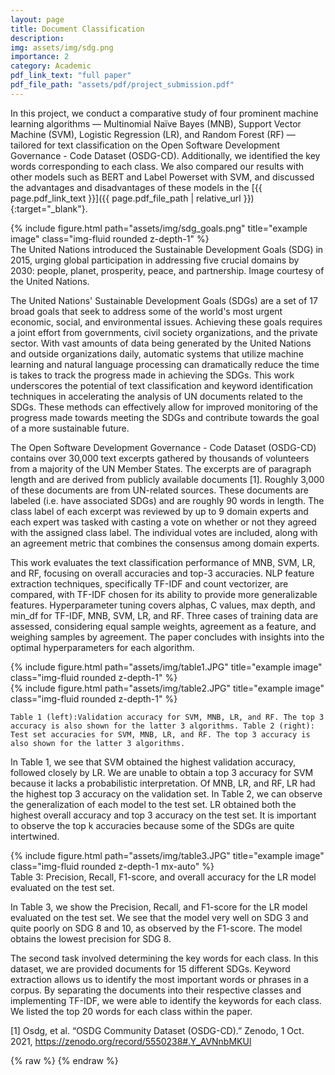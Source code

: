 ```yaml
---
layout: page
title: Document Classification
description: 
img: assets/img/sdg.png
importance: 2
category: Academic
pdf_link_text: "full paper"
pdf_file_path: "assets/pdf/project_submission.pdf"
---
```


In this project, we conduct a comparative study of four prominent machine learning algorithms — Multinomial Naïve Bayes (MNB), Support Vector Machine (SVM), Logistic Regression (LR), and Random Forest (RF) — tailored for text classification on the Open Software Development Governance - Code Dataset (OSDG-CD). Additionally, we identified the key words corresponding to each class. We also compared our results with other models such as BERT and Label Powerset with SVM, and discussed the advantages and disadvantages of these models in the [{{ page.pdf_link_text }}]({{ page.pdf_file_path | relative_url }}){:target="_blank"}. 

<div class="row">
    <div class="col-sm mt-3 mt-md-0">
        {% include figure.html path="assets/img/sdg_goals.png" title="example image" class="img-fluid rounded z-depth-1" %}
    </div>
</div>
<div class="caption">
    The United Nations introduced the Sustainable Development Goals (SDG) in 2015, urging global participation in addressing five crucial domains by 2030: people, planet, prosperity, peace, and partnership. Image courtesy of the United Nations. 
</div>

The United Nations' Sustainable Development Goals (SDGs) are a set of 17 broad goals that seek to address some of the world's most urgent economic, social, and environmental issues. Achieving these goals requires a joint effort from governments, civil society organizations, and the private sector. With vast amounts of data being generated by the United Nations and outside organizations daily, automatic systems that utilize machine learning and natural language processing can dramatically reduce the time is takes to track the progress made in achieving the SDGs. This work underscores the potential of text classification and keyword identification techniques in accelerating the analysis of UN documents related to the SDGs. These methods can effectively allow for improved monitoring of the progress made towards meeting the SDGs and contribute towards the goal of a more sustainable future.

The Open Software Development Governance - Code Dataset (OSDG-CD) contains over 30,000 text excerpts gathered by thousands of volunteers from a majority of the UN Member States. The excerpts are of paragraph length and are derived from publicly available documents [1]. Roughly 3,000 of these documents are from UN-related sources. These documents are labeled (i.e. have associated SDGs) and are roughly 90 words in length. The class label of each excerpt was reviewed by up to 9 domain experts and each expert was tasked with casting a vote on whether or not they agreed with the assigned class label. The individual votes are included, along with an agreement metric that combines the consensus among domain experts.

This work evaluates the text classification performance of MNB, SVM, LR, and RF, focusing on overall accuracies and top-3 accuracies. NLP feature extraction techniques, specifically TF-IDF and count vectorizer, are compared, with TF-IDF chosen for its ability to provide more generalizable features. Hyperparameter tuning covers alphas, C values, max depth, and min_df for TF-IDF, MNB, SVM, LR, and RF. Three cases of training data are assessed, considering equal sample weights, agreement as a feature, and weighing samples by agreement. The paper concludes with insights into the optimal hyperparameters for each algorithm.
 
<div class="row justify-content-sm-center">
    <div class="col-sm-6 mt-3 mt-md-0">
        {% include figure.html path="assets/img/table1.JPG" title="example image" class="img-fluid rounded z-depth-1" %}
    </div>
    <div class="col-sm-6 mt-3 mt-md-0">
        {% include figure.html path="assets/img/table2.JPG" title="example image" class="img-fluid rounded z-depth-1" %}
    </div>
</div>
<div class="caption">
    
    Table 1 (left):Validation accuracy for SVM, MNB, LR, and RF. The top 3 accuracy is also shown for the latter 3 algorithms. Table 2 (right): Test set accuracies for SVM, MNB, LR, and RF. The top 3 accuracy is also shown for the latter 3 algorithms.
</div>

In Table 1, we see that SVM obtained the highest validation accuracy, followed closely by LR. We are unable to obtain a top 3 accuracy for SVM because it lacks a probabilistic interpretation. Of MNB, LR, and RF, LR had the highest top 3 accuracy on the validation set. In Table 2, we can observe the generalization of each model to the test set. LR obtained both the highest overall accuracy and top 3 accuracy on the test set. It is important to observe the top k accuracies because some of the SDGs are quite intertwined.

<div class="row">
    <div class="col-sm mt-3 mt-md-0 text-center">
        {% include figure.html path="assets/img/table3.JPG" title="example image" class="img-fluid rounded z-depth-1 mx-auto" %}
    </div>
</div>
<div class="caption text-center">
    Table 3: Precision, Recall, F1-score, and overall accuracy for the LR model evaluated on the test set.
</div>

In Table 3, we show the Precision, Recall, and F1-score for the LR model evaluated on the test set. We see that the model very well on SDG 3 and quite poorly on SDG 8 and 10, as observed by the F1-score. The model obtains the lowest precision for SDG 8. 

The second task involved determining the key words for each class. In this dataset, we are provided documents for 15 different SDGs. Keyword extraction allows us to identify the most important words or phrases in a corpus. By separating the documents into their respective classes and implementing TF-IDF, we were able to identify the keywords for each class. We listed the top 20 words for each class within the paper. 



[1] Osdg, et al. “OSDG Community Dataset (OSDG-CD).” Zenodo, 1 Oct. 2021, https://zenodo.org/record/5550238#.Y_AVNnbMKUl

{% raw %}
{% endraw %}
